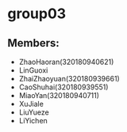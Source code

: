 # group03

## Members:

- ZhaoHaoran(320180940621)
- LinGuoxi
- ZhaiZhaoyuan(320180939661)
- CaoShuhai(320180939551)
- MiaoYan(320180940711)
- XuJiale
- LiuYueze
- LiYichen
